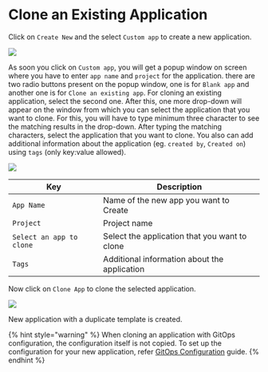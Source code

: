 # Clone an Existing Application

Click on `Create New` and the select `Custom app` to create a new application.

![](https://devtron-public-asset.s3.us-east-2.amazonaws.com/images/cloning-application/custom-app.jpg)

As soon you click on `Custom app`, you will get a popup window on screen where you have to enter `app name` and `project` for the application. there are two radio buttons present on the popup window, one is for `Blank app` and another one is for `Clone an existing app`. For cloning an existing application, select the second one. After this, one more drop-down will appear on the window from which you can select the application that you want to clone. For this, you will have to type minimum three character to see the matching results in the drop-down. After typing the matching characters, select the application that you want to clone. You also can add additional information about the application (eg. `created by`, `Created on`) using `tags` (only key:value allowed).

![](https://devtron-public-asset.s3.us-east-2.amazonaws.com/images/cloning-application/clone-app.jpg)

| Key                      | Description                                   |
| ------------------------ | --------------------------------------------- |
| `App Name`               | Name of the new app you want to Create        |
| `Project`                | Project name                                  |
| `Select an app to clone` | Select the application that you want to clone |
| `Tags`                   | Additional information about the application  |

Now click on `Clone App` to clone the selected application.

![](https://devtron-public-asset.s3.us-east-2.amazonaws.com/images/cloning-application/new-cloned-app.jpg)

New application with a duplicate template is created.

{% hint style="warning" %}
When cloning an application with GitOps configuration, the configuration itself is not copied. To set up the configuration for your new application, refer [GitOps Configuration](creating-application/gitops-config.md) guide.
{% endhint %}
